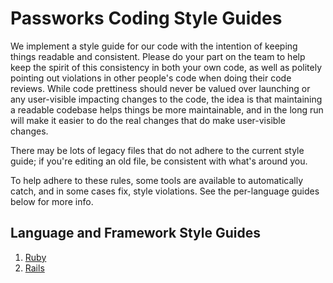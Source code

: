 # Passworks Coding Style Guides

We implement a style guide for our code with the intention of keeping things readable and consistent. Please do your part on the team to help keep the spirit of this consistency in both your own code, as well as politely pointing out violations in other people's code when doing their code reviews. While code prettiness should never be valued over launching or any user-visible impacting changes to the code, the idea is that maintaining a readable codebase helps things be more maintainable, and in the long run will make it easier to do the real changes that do make user-visible changes.

There may be lots of legacy files that do not adhere to the current style guide; if you're editing an old file, be consistent with what's around you.

To help adhere to these rules, some tools are available to automatically catch, and in some cases fix, style violations. See the per-language guides below for more info.

## Language and Framework Style Guides

1.  [Ruby](https://github.com/passworks/style-guide/ruby.md)
2.  [Rails](https://github.com/passworks/style-guide/rails.md)